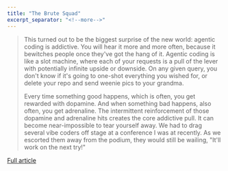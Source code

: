 ```yaml
---
title: "The Brute Squad"
excerpt_separator: "<!--more-->"
---
```


> This turned out to be the biggest surprise of the new world: agentic coding is addictive. You will hear it more and more often, because it bewitches people once they've got the hang of it. Agentic coding is like a slot machine, where each of your requests is a pull of the lever with potentially infinite upside or downside. On any given query, you don't know if it's going to one-shot everything you wished for, or delete your repo and send weenie pics to your grandma.
> 
> Every time something good happens, which is often, you get rewarded with dopamine. And when something bad happens, also often, you get adrenaline. The intermittent reinforcement of those dopamine and adrenaline hits creates the core addictive pull. It can become near-impossible to tear yourself away. We had to drag several vibe coders off stage at a conference I was at recently. As we escorted them away from the podium, they would still be wailing, "It'll work on the next try!"

[Full article](https://sourcegraph.com/blog/the-brute-squad)